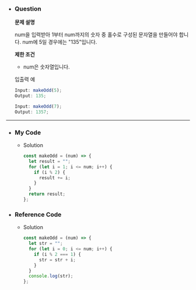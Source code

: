- ### Question

  **문제 설명**

  num을 입력받아 1부터 num까지의 숫자 중 홀수로 구성된 문자열을 만들어야 합니다.
  num에 5일 경우에는 "135"입니다.

  **제한 조건**

  - num은 숫자열입니다.

  입출력 예

  ```jsx
  Input: makeOdd(5);
  Output: 135;

  Input: makeOdd(7);
  Output: 1357;
  ```

---

- ### My Code

  - Solution

    ```jsx
    const makeOdd = (num) => {
      let result = "";
      for (let i = 1; i <= num; i++) {
        if (i % 2) {
          result += i;
        }
      }
      return result;
    };
    ```

- ### Reference Code

  - Solution

    ```jsx
    const makeOdd = (num) => {
      let str = "";
      for (let i = 0; i <= num; i++) {
        if (i % 2 === 1) {
          str = str + i;
        }
      }
      console.log(str);
    };
    ```
